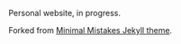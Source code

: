 Personal website, in progress.

Forked from [Minimal Mistakes Jekyll theme](https://github.com/mmistakes/minimal-mistakes).
